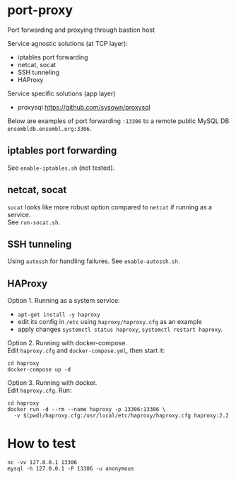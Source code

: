 # port-proxy
Port forwarding and proxying through bastion host 

Service agnostic solutions (at TCP layer):
- iptables port forwarding
- netcat, socat
- SSH tunneling
- HAProxy

Service specific solutions (app layer)
- proxysql https://github.com/sysown/proxysql

Below are examples of port forwarding `:13306` to a remote public MySQL DB `ensembldb.ensembl.org:3306`.


## iptables port forwarding
See `enable-iptables.sh` (not tested).


## netcat, socat
`socat` looks like more robust option compared to `netcat` if running as a service.  
See `run-socat.sh`.


## SSH tunneling
Using `autossh` for handling failures. See `enable-autossh.sh`.


## HAProxy
Option 1. Running as a system service: 
- `apt-get install -y haproxy`
- edit its config in `/etc` using `haproxy/haproxy.cfg` as an example
- apply changes `systemctl status haproxy`, `systemctl restart haproxy`.


Option 2. Running with docker-compose.  
Edit `haproxy.cfg` and `docker-compose.yml`, then start it:
``` 
cd haproxy
docker-compose up -d
```


Option 3. Running with docker.  
Edit `haproxy.cfg`. Run:
``` 
cd haproxy
docker run -d --rm --name haproxy -p 13306:13306 \
  -v $(pwd)/haproxy.cfg:/usr/local/etc/haproxy/haproxy.cfg haproxy:2.2
```


# How to test
```
nc -vv 127.0.0.1 13306
mysql -h 127.0.0.1 -P 13306 -u anonymous
```

